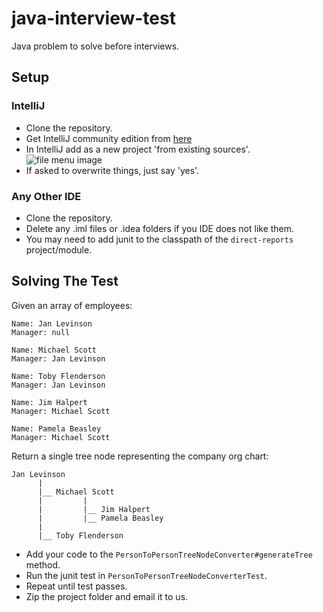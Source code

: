 # java-interview-test
Java problem to solve before interviews.

## Setup
### IntelliJ

- Clone the repository. 
- Get IntelliJ community edition from [here](https://www.jetbrains.com/idea/download/)
- In IntelliJ add as a new project 'from existing sources'.
![file menu image](http://i.imgur.com/1iL8qMb.png "file menu screenshot")
- If asked to overwrite things, just say 'yes'.

### Any Other IDE

- Clone the repository.
- Delete any .iml files or .idea folders if you IDE does not like them.
- You may need to add junit to the classpath of the `direct-reports` project/module.


## Solving The Test

Given an array of employees:
```
Name: Jan Levinson 
Manager: null
 
Name: Michael Scott
Manager: Jan Levinson
 
Name: Toby Flenderson
Manager: Jan Levinson
 
Name: Jim Halpert
Manager: Michael Scott
 
Name: Pamela Beasley
Manager: Michael Scott
```
Return a single tree node representing the company org chart:
```
Jan Levinson
      |
      |__ Michael Scott
      |         |
      |         |__ Jim Halpert
      |         |__ Pamela Beasley 
      |
      |__ Toby Flenderson 
```

- Add your code to the `PersonToPersonTreeNodeConverter#generateTree` method.
- Run the junit test in `PersonToPersonTreeNodeConverterTest`.
- Repeat until test passes.
- Zip the project folder and email it to us.